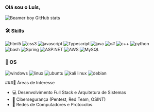 
### Olá sou o Luís, 



![Beamer boy GitHub stats](https://github-readme-stats.vercel.app/api?username=Beamer-Boyy&show_icons=true&theme=radical)


### 🛠️ Skills
<div style="display: inline_block">
    <img align="center" alt= "html5" src="https://img.shields.io/badge/HTML5-E34F26?style=for-the-badge&logo=html5&logoColor=white">
    <img align="center" alt= "css3" src="https://img.shields.io/badge/CSS3-1572B6?style=for-the-badge&logo=css3&logoColor=white">
    <img align="center" alt= "javascript" src="https://img.shields.io/badge/JavaScript-323330?style=for-the-badge&logo=javascript&logoColor=F7DF1E">
    <img align="center" alt= "Typescript" src="https://img.shields.io/badge/TypeScript-007ACC?style=for-the-badge&logo=typescript&logoColor=white">
    <img align="center" alt= "java" src="https://img.shields.io/badge/Java-ED8B00?style=for-the-badge&logo=openjdk&logoColor=white">
    <img align="center" alt= "c#" src="https://img.shields.io/badge/C%23-239120?style=for-the-badge&logo=c-sharp&logoColor=white">
    <img align="center" alt= "c++" src="https://img.shields.io/badge/C%2B%2B-00599C?style=for-the-badge&logo=c%2B%2B&logoColor=white">
    <img align="center" alt="python" src="https://img.shields.io/badge/Python-3776AB?style=for-the-badge&logo=python&logoColor=white">
    <img align="center" alt="bash" src="https://img.shields.io/badge/GNU%20Bash?style=for-the-badge&logo=python&logoColor=white">
    <img align="center" alt="Spring" src="https://img.shields.io/badge/Spring%20Boot-6DB33F?style=for-the-badge&logo=springboot&logoColor=fff">
    <img align="center" alt="ASP.NET" src="https://img.shields.io/badge/ASP.NET-512BD4?style=for-the-badge&logo=dotnet&logoColor=white"> 
    <img align="center" alt="AWS" src="https://custom-icon-badges.demolab.com/badge/AWS-%23FF9900.svg?style=for-the-badge&logo=aws&logoColor=white">
    <img align="center" alt="MySQL" src="https://img.shields.io/badge/MySQL-4479A1?style=for-the-badge&logo=mysql&logoColor=fff">


</div>

### 🐧 OS
<div>
    <img align="center" alt= "windows" src="https://img.shields.io/badge/Windows-0078D6?style=for-the-badge&logo=windows&logoColor=white">
    <img align="center" alt= "linux" src="https://img.shields.io/badge/Linux-FCC624?style=for-the-badge&logo=linux&logoColor=black">
    <img align="center" alt="ubuntu" src="https://img.shields.io/badge/Ubuntu-E95420?style=for-the-badge&logo=ubuntu&logoColor=white">
    <img align="center" alt="kali linux" src="https://img.shields.io/badge/Kali%20Linux-557C94?style=for-the-badge&logo=kalilinux&logoColor=fff">
    <img align="center" alt="debian" src="https://img.shields.io/badge/Debian-A81D33?style=for-the-badge&logo=debian&logoColor=fff">
    
</div>



###📌 Áreas de Interesse
- 💻 Desenvolvimento Full Stack e Arquitetura de Sistemas
- 🔐 Cibersegurança (Pentest, Red Team, OSINT)
- 📡 Redes de Computadores e Protocolos

